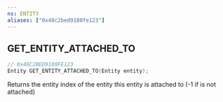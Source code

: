 ```yaml
---
ns: ENTITY
aliases: ["0x48c2bed9180fe123"]
---
```

## GET_ENTITY_ATTACHED_TO

```c
// 0x48C2BED9180FE123
Entity GET_ENTITY_ATTACHED_TO(Entity entity);
```

Returns the entity index of the entity this entity is attached to (-1 if is not attached)

